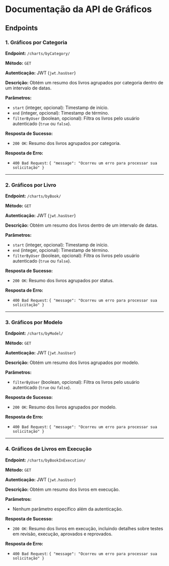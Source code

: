 # Documentação da API de Gráficos

## Endpoints

### 1. Gráficos por Categoria
**Endpoint:** `/charts/byCategory/`

**Método:** `GET`

**Autenticação:** JWT (`jwt.hasUser`)

**Descrição:** Obtém um resumo dos livros agrupados por categoria dentro de um intervalo de datas.

**Parâmetros:**
- `start` (integer, opcional): Timestamp de início.
- `end` (integer, opcional): Timestamp de término.
- `filterByUser` (boolean, opcional): Filtra os livros pelo usuário autenticado (`true` ou `false`).

**Resposta de Sucesso:**
- `200 OK`: Resumo dos livros agrupados por categoria.

**Resposta de Erro:**
- `400 Bad Request`: `{ "message": "Ocorreu um erro para processar sua solicitação" }`

---

### 2. Gráficos por Livro
**Endpoint:** `/charts/byBook/`

**Método:** `GET`

**Autenticação:** JWT (`jwt.hasUser`)

**Descrição:** Obtém um resumo dos livros dentro de um intervalo de datas.

**Parâmetros:**
- `start` (integer, opcional): Timestamp de início.
- `end` (integer, opcional): Timestamp de término.
- `filterByUser` (boolean, opcional): Filtra os livros pelo usuário autenticado (`true` ou `false`).

**Resposta de Sucesso:**
- `200 OK`: Resumo dos livros agrupados por status.

**Resposta de Erro:**
- `400 Bad Request`: `{ "message": "Ocorreu um erro para processar sua solicitação" }`

---

### 3. Gráficos por Modelo
**Endpoint:** `/charts/byModel/`

**Método:** `GET`

**Autenticação:** JWT (`jwt.hasUser`)

**Descrição:** Obtém um resumo dos livros agrupados por modelo.

**Parâmetros:**
- `filterByUser` (boolean, opcional): Filtra os livros pelo usuário autenticado (`true` ou `false`).

**Resposta de Sucesso:**
- `200 OK`: Resumo dos livros agrupados por modelo.

**Resposta de Erro:**
- `400 Bad Request`: `{ "message": "Ocorreu um erro para processar sua solicitação" }`

---

### 4. Gráficos de Livros em Execução
**Endpoint:** `/charts/byBookInExecution/`

**Método:** `GET`

**Autenticação:** JWT (`jwt.hasUser`)

**Descrição:** Obtém um resumo dos livros em execução.

**Parâmetros:**
- Nenhum parâmetro específico além da autenticação.

**Resposta de Sucesso:**
- `200 OK`: Resumo dos livros em execução, incluindo detalhes sobre testes em revisão, execução, aprovados e reprovados.

**Resposta de Erro:**
- `400 Bad Request`: `{ "message": "Ocorreu um erro para processar sua solicitação" }`

